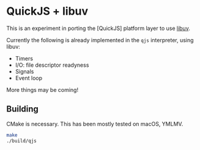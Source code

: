 
# QuickJS + libuv

This is an experiment in porting the [QuickJS] platform layer to use [libuv].

Currently the following is already implemented in the `qjs` interpreter, using libuv:

- Timers
- I/O: file descriptor readyness
- Signals
- Event loop

More things may be coming!

## Building

CMake is necessary. This has been mostly tested on macOS, YMLMV.

```bash
make
./build/qjs
```

[QquickJS]: https://bellard.org/quickjs/
[libuv]: https://libuv.org/
